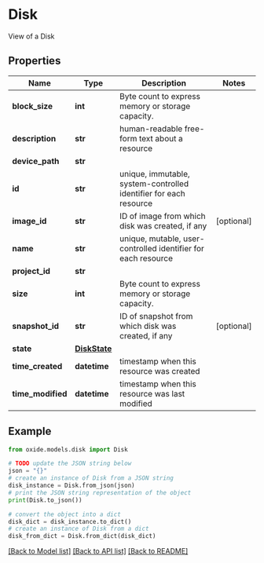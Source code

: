 # Disk

View of a Disk

## Properties

Name | Type | Description | Notes
------------ | ------------- | ------------- | -------------
**block_size** | **int** | Byte count to express memory or storage capacity. | 
**description** | **str** | human-readable free-form text about a resource | 
**device_path** | **str** |  | 
**id** | **str** | unique, immutable, system-controlled identifier for each resource | 
**image_id** | **str** | ID of image from which disk was created, if any | [optional] 
**name** | **str** | unique, mutable, user-controlled identifier for each resource | 
**project_id** | **str** |  | 
**size** | **int** | Byte count to express memory or storage capacity. | 
**snapshot_id** | **str** | ID of snapshot from which disk was created, if any | [optional] 
**state** | [**DiskState**](DiskState.md) |  | 
**time_created** | **datetime** | timestamp when this resource was created | 
**time_modified** | **datetime** | timestamp when this resource was last modified | 

## Example

```python
from oxide.models.disk import Disk

# TODO update the JSON string below
json = "{}"
# create an instance of Disk from a JSON string
disk_instance = Disk.from_json(json)
# print the JSON string representation of the object
print(Disk.to_json())

# convert the object into a dict
disk_dict = disk_instance.to_dict()
# create an instance of Disk from a dict
disk_from_dict = Disk.from_dict(disk_dict)
```
[[Back to Model list]](../README.md#documentation-for-models) [[Back to API list]](../README.md#documentation-for-api-endpoints) [[Back to README]](../README.md)


